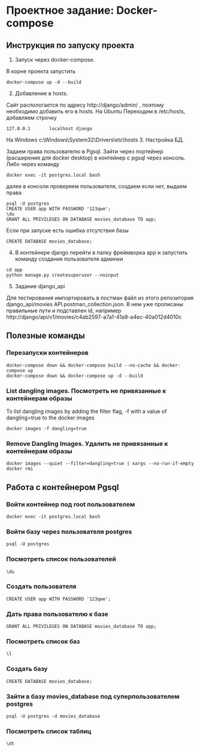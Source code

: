# Проектное задание: Docker-compose
## Инструкция по запуску проекта
1. Запуск через docker-compose.

В корне проекта запустить
```
docker-compose up -d --build
```
2. Добавление в hosts.

Сайт распологается по адресу http://django/admin/ , поэтому необходимо добавить его в hosts.
На Ubuntu Переходим в /etc/hosts, добавляем строчку
```
127.0.0.1       localhost django
```
На Windows c:\Windows\System32\Drivers\etc\hosts
3. Настройка БД.
 
Задаем права пользователю в Pgsql.
Зайти через портейнер (расширение для docker desktop) в контейнер с pgsql через консоль.
Либо через команду 
```
docker exec -it postgres.local bash
```
далее в консоли проверяем пользователя, создаем если нет, выдаем права
```
psql -U postgres
CREATE USER app WITH PASSWORD '123qwe';
\du
GRANT ALL PRIVILEGES ON DATABASE movies_database TO app;
```

Если при запуске есть ошибка отсутствия базы
```
CREATE DATABASE movies_database;
```
4. В контейнере django перейти в папку фреймворка app и запустить команду создания пользователя админки
```
cd app
python manage.py createsuperuser --noinput
```

5. Задание django_api

Для тестирования импортировать в постман файл из этого репозитория django_api/movies API.postman_collection.json.
В нем уже прописаны правильные пути и подставлен id, например http://django/api/v1/movies/c4ab2597-a7a1-41a9-a4ec-40a012d4010c

## Полезные команды
### Перезапуски контейнеров
```
docker-compose down && docker-compose build --no-cache && docker-compose up
docker-compose down && docker-compose up -d --build
```
### List dangling images. Посмотреть не привязанные к контейнерам образы
To list dangling images by adding the filter flag, -f with a value of dangling=true to the docker images
```
docker images -f dangling=true
```
### Remove Dangling Images. Удалить не привязанные к контейнерам образы
```
docker images --quiet --filter=dangling=true | xargs --no-run-if-empty docker rmi
```
## Работа с контейнером Pgsql
### Войти контейнер под root пользователем
```
docker exec -it postgres.local bash
```
### Войти базу через пользователя postgres
```
psql -U postgres
```
### Посмотреть список пользователей
```
\du
```
### Создать пользователя
```
CREATE USER app WITH PASSWORD '123qwe';
```
### Дать права пользователю к базе
```
GRANT ALL PRIVILEGES ON DATABASE movies_database TO app;
```
### Посмотреть список баз
```
\l
```
### Создать базу
```
CREATE DATABASE movies_database;
```
### Зайти в базу movies_database под суперпользователем postgres
```
psql -U postgres -d movies_database
```
### Посмотреть список таблиц
```
\dt
```
